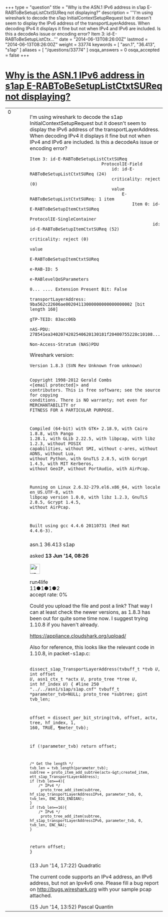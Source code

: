 +++
type = "question"
title = "Why is the ASN.1 IPv6 address in s1ap E-RABToBeSetupListCtxtSUReq not displaying?"
description = '''I&#x27;m using wireshark to decode the s1ap InitialContextSetupRequest but it doesn&#x27;t seem to display the IPv6 address of the transportLayerAddress. When decoding IPv4 it displays it fine but not when IPv4 and IPv6 are included. Is this a decodeAs issue or encoding error? Item 3: id-E-RABToBeSetupListCtx...'''
date = "2014-06-13T08:26:00Z"
lastmod = "2014-06-13T08:26:00Z"
weight = 33774
keywords = [ "asn.1", "36.413", "s1ap" ]
aliases = [ "/questions/33774" ]
osqa_answers = 0
osqa_accepted = false
+++

<div class="headNormal">

# [Why is the ASN.1 IPv6 address in s1ap E-RABToBeSetupListCtxtSUReq not displaying?](/questions/33774/why-is-the-asn1-ipv6-address-in-s1ap-e-rabtobesetuplistctxtsureq-not-displaying)

</div>

<div id="main-body">

<div id="askform">

<table id="question-table" style="width:100%;"><colgroup><col style="width: 50%" /><col style="width: 50%" /></colgroup><tbody><tr class="odd"><td style="width: 30px; vertical-align: top"><div class="vote-buttons"><div id="post-33774-score" class="post-score" title="current number of votes">0</div><div id="favorite-count" class="favorite-count"></div></div></td><td><div id="item-right"><div class="question-body"><p>I'm using wireshark to decode the s1ap InitialContextSetupRequest but it doesn't seem to display the IPv6 address of the transportLayerAddress. When decoding IPv4 it displays it fine but not when IPv4 and IPv6 are included. Is this a decodeAs issue or encoding error?</p><pre><code>Item 3: id-E-RABToBeSetupListCtxtSUReq
                            ProtocolIE-Field
                                id: id-E-RABToBeSetupListCtxtSUReq (24)
                                criticality: reject (0)
                                value
                                    E-RABToBeSetupListCtxtSUReq: 1 item
                                        Item 0: id-E-RABToBeSetupItemCtxtSUReq
                                            ProtocolIE-SingleContainer
                                                id: id-E-RABToBeSetupItemCtxtSUReq (52)
                                                criticality: reject (0)
                                                value
                                                    E-RABToBeSetupItemCtxtSUReq
                                                        e-RAB-ID: 5
                                                        e-RABlevelQoSParameters
                                                        0... .... Extension Present Bit: False
                                                        transportLayerAddress: 9ba562c22606ae00204113000000000000000002 [bit length 160]
                                                        gTP-TEID: 83acc06b
                                                        nAS-PDU: 278541ea3402074202540620130181f20400755228c10108...
                                                        Non-Access-Stratum (NAS)PDU</code></pre><p>Wireshark version:</p><pre><code>Version 1.8.3 (SVN Rev Unknown from unknown)

Copyright 1998-2012 Gerald Combs &lt;[email protected]&gt; and contributors. This is free software; see the source for copying conditions. There is NO warranty; not even for MERCHANTABILITY or FITNESS FOR A PARTICULAR PURPOSE.

Compiled (64-bit) with GTK+ 2.18.9, with Cairo 1.8.8, with Pango 1.28.1, with GLib 2.22.5, with libpcap, with libz 1.2.3, without POSIX capabilities, without SMI, without c-ares, without ADNS, without Lua, without Python, with GnuTLS
2.8.5, with Gcrypt 1.4.5, with MIT Kerberos, without GeoIP, without PortAudio, with AirPcap.

Running on Linux
2.6.32-279.el6.x86_64, with locale en_US.UTF-8, with libpcap version
1.0.0, with libz 1.2.3, GnuTLS 2.8.5, Gcrypt 1.4.5, without AirPcap.

Built using gcc 4.4.6 20110731 (Red Hat 4.4.6-3).</code></pre></div><div id="question-tags" class="tags-container tags">asn.1 36.413 s1ap</div><div id="question-controls" class="post-controls"></div><div class="post-update-info-container"><div class="post-update-info post-update-info-user"><p>asked <strong>13 Jun '14, 08:26</strong></p><img src="https://secure.gravatar.com/avatar/99d800aebc5264c111925ece4ef612fd?s=32&amp;d=identicon&amp;r=g" class="gravatar" width="32" height="32" alt="run4life&#39;s gravatar image" /><p>run4life<br />
<span class="score" title="11 reputation points">11</span><span title="1 badges"><span class="badge1">●</span><span class="badgecount">1</span></span><span title="1 badges"><span class="silver">●</span><span class="badgecount">1</span></span><span title="2 badges"><span class="bronze">●</span><span class="badgecount">2</span></span><br />
<span class="accept_rate" title="Rate of the user&#39;s accepted answers">accept rate:</span> <span title="run4life has no accepted answers">0%</span></p></div></div><div id="comments-container-33774" class="comments-container"><span id="33795"></span><div id="comment-33795" class="comment"><div id="post-33795-score" class="comment-score"></div><div class="comment-text"><p>Could you upload the file and post a link? That way I can at least check the newer versions, as 1.8.3 has been out for quite some time now. I suggest trying 1.10.8 if you haven't already.</p><p><a href="https://appliance.cloudshark.org/upload/">https://appliance.cloudshark.org/upload/</a></p><p>Also for reference, this looks like the relevant code in 1.10.8, in packet-s1ap.c:</p><pre><code>    dissect_s1ap_TransportLayerAddress(tvbuff_t *tvb _U_, int offset _U_, asn1_ctx_t *actx _U_, proto_tree *tree _U_, int hf_index _U_) {
#line 250 &quot;../../asn1/s1ap/s1ap.cnf&quot;
  tvbuff_t *parameter_tvb=NULL;
  proto_tree *subtree;
  gint tvb_len;

  offset = dissect_per_bit_string(tvb, offset, actx, tree, hf_index,
                                     1, 160, TRUE, ¶meter_tvb);

  if (!parameter_tvb)
    return offset;

    /* Get the length */
    tvb_len = tvb_length(parameter_tvb);
    subtree = proto_item_add_subtree(actx-&gt;created_item, ett_s1ap_TransportLayerAddress);
    if (tvb_len==4){
        /* IPv4 */
         proto_tree_add_item(subtree, hf_s1ap_transportLayerAddressIPv4, parameter_tvb, 0, tvb_len, ENC_BIG_ENDIAN);
    }
    if (tvb_len==16){
        /* IPv6 */
         proto_tree_add_item(subtree, hf_s1ap_transportLayerAddressIPv6, parameter_tvb, 0, tvb_len, ENC_NA);
    }

  return offset;
}</code></pre></div><div id="comment-33795-info" class="comment-info"><span class="comment-age">(13 Jun '14, 17:22)</span> Quadratic</div></div><span id="33845"></span><div id="comment-33845" class="comment"><div id="post-33845-score" class="comment-score"></div><div class="comment-text"><p>The current code supports an IPv4 address, an IPv6 address, but not an Ipv4v6 one. Please fill a bug report on <a href="http://bugs.wireshark.org">http://bugs.wireshark.org</a> with your sample pcap attached.</p></div><div id="comment-33845-info" class="comment-info"><span class="comment-age">(15 Jun '14, 13:52)</span> Pascal Quantin</div></div></div><div id="comment-tools-33774" class="comment-tools"></div><div class="clear"></div><div id="comment-33774-form-container" class="comment-form-container"></div><div class="clear"></div></div></td></tr></tbody></table>

</div>

</div>

